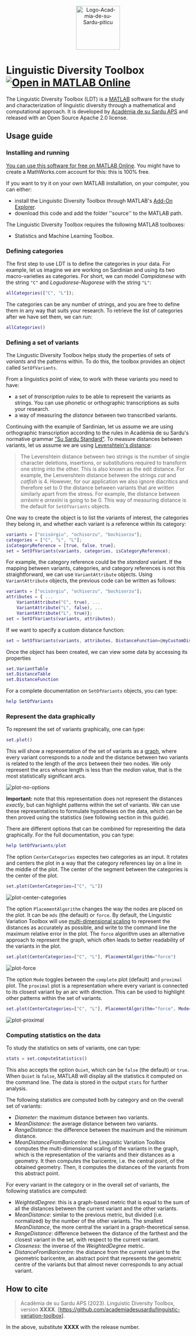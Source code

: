 <p align="center">
    <img src="https://i.ibb.co/SP6bNc2/Logo-Acad-mia-de-su-Sardu-piticu.png" alt="Logo-Acad-mia-de-su-Sardu-piticu" width="120px" border="0">
</p>

# Linguistic Diversity Toolbox [![Open in MATLAB Online](https://www.mathworks.com/images/responsive/global/open-in-matlab-online.svg)](https://matlab.mathworks.com/open/github/v1?repo=academiadesusardu/linguistic-variation-toolbox&project=Linguisticvariationtoolbox.prj)

The Linguistic Diversity Toolbox (LDT) is a
[MATLAB](https://uk.mathworks.com/products/matlab.html) software for the study and
characterization of linguistic diversity through a mathematical and computational
approach. It is developed by [Acadèmia de su Sardu
APS](https://www.academiadesusardu.org/) and released with an Open Source Apache 2.0
license.

## Usage guide

### Installing and running

[You can use this software for free on MATLAB Online](https://matlab.mathworks.com/open/github/v1?repo=academiadesusardu/linguistic-variation-toolbox&project=Linguisticvariationtoolbox.prj). You might have to create a MathWorks.com 
account for this: this is 100% free.

If you want to try it on your own MATLAB installation, on your computer, you can either:
* install the Linguistic Diversity Toolbox through MATLAB's [Add-On Explorer](https://www.mathworks.com/products/matlab/add-on-explorer.html).
* download this code and add the folder ''source'' to the MATLAB path.

The Linguistic Diversity Toolbox requires the following MATLAB toolboxes:
* Statistics and Machine Learning Toolbox.

### Defining categories

The first step to use LDT is to define the categories in your data. For example, let us
imagine we are working on Sardinian and using its two macro-varieties as categories. For
short, we can model _Campidanese_ with the string `"C"` and _Logudorese-Nugorese_ with the
string `"L"`:

```matlab
allCategories(["C", "L"]);
```
The categories can be any number of strings, and you are free to define them in any way
that suits your research. To retrieve the list of categories after we have set them, we 
can run:
```matlab
allCategories()
```

### Defining a set of variants

The Lingustic Diversity Toolbox helps study the properties of sets of _variants_ and the
patterns within. To do this, the toolbox provides an object called `SetOfVariants`.

From a linguistics point of view, to work with these variants you need to have:
* a set of _transcription rules_ to be able to represent the variants as strings. You can
  use phonetic or orthographic transcriptions as suits your research.
* a way of measuring the _distance_ between two transcribed variants.

Continuing with the example of Sardinian, let us assume we are using orthographic transcription
according to the rules in Acadèmia de su Sardu's normative grammar ["Su Sardu
Standard"](https://www.academiadesusardu.org/chi-siamo-3/su-sardu-standard/). To measure
distances between variants, let us assume we are using [Levenshtein's distance](https://blogs.mathworks.com/cleve/2017/08/14/levenshtein-edit-distance-between-strings/):
> The Levenshtein distance between two strings is the number of single character
> deletions, insertions, or substitutions required to transform one string into the other. 
> This is also known as the edit distance.
For example, the Lenvenshtein distance between the strings _cat_ and _catfish_ is 4.
However, for our application we also ignore diacritics and therefore set to 0 the distance
between variants that are written similarly apart from the stress. For example, the
distance between _arrèxini_ e _arrexìni_ is going to be 0. This way of measuring distance
is the default for `SetOfVariants` objects.

One way to create the object is to list the variants of interest, the categories they
belong in, and whether each variant is a reference within its category:
```matlab
variants = ["ocisòrgiu", "ochisorzu", "bochisorzu"];
categories = ["C", "L", "L"];
isCategoryReference = [true, false, true];
set = SetOfVariants(variants, categories, isCategoryReference);
```
For example, the category reference could be the _standard_ variant. If the mapping
between variants, categories, and category references is not this straightforward, we can
use `VariantAttribute` objects. Using `VariantAttribute` objects, the previous code can be
written as follows:
```matlab
variants = ["ocisòrgiu", "ochisorzu", "bochisorzu"];
attributes = { ...
    VariantAttribute("C", true), ...
    VariantAttribute("L", false), ...
    VariantAttribute("L", true)};
set = SetOfVariants(variants, attributes);
```
If we want to specify a custom distance function:
```matlab
set = SetOfVariants(variants, attributes, DistanceFunction=@myCustomDistance);
```

Once the object has been created, we can view some data by accessing its properties
```matlab
set.VariantTable
set.DistanceTable
set.DistanceFunction
```

For a complete documentation on `SetOfVariants` objects, you can type:
```matlab
help SetOfVariants
```

### Represent the data graphically

To represent the set of variants graphically, one can type:
```matlab
set.plot()
```
This will show a representation of the set of variants as a
[graph](https://en.wikipedia.org/wiki/Graph_(discrete_mathematics)), 
where every variant corresponds to a _node_ and the distance between two variants is related
to the length of the _arcs_ between their two nodes. We only represent the arcs whose
length is less than the _median_ value, that is the most statistically significant arcs.

<img src="https://i.ibb.co/4T3htKr/no-options.png"
alt="plot-no-options" align="center" border="0">

**Important:** note that this representation does not represent the distances _exactly_, 
but can highlight patterns within the set of variants. We can use these representations to
formulate hypotheses on the data, which can be then proved using the statistics (see
following section in this guide).

There are different options that can be combined for representing the data graphically.
For the full documentation, you can type:
```matlab
help SetOfVariants/plot
```

The option `CenterCategories` expectes two categories as an input. It rotates and centers 
the plot in a way that the category references lay on a line in the middle of the plot.
The center of the segment between the categories is the center of the plot.
```matlab
set.plot(CenterCategories=["C", "L"])
```
<img src="https://i.ibb.co/bmn21jq/center-categories.png"
alt="plot-center-categories" align="center" border="0">

The option `PlacementAlgorithm` changes the way the nodes are placed on the plot. It can
be `mds` (the default) or `force`. By default, the Linguistic Variation Toolbox will use
[multi-dimensional
scaling](https://uk.mathworks.com/help/stats/cmdscale.html?searchHighlight=cmdscale&s_tid=srchtitle_support_results_1_cmdscale)
to represent the distances as accurately as possible, and write to the command line the
maximum relative error in the plot. The `force` algorithm uses an alternative approach 
to represent the graph, which often leads to better readability of the variants in the
plot.
```matlab
set.plot(CenterCategories=["C", "L"], PlacementAlgorithm="force")
```
<img src="https://i.ibb.co/qjC075T/force.png"
alt="plot-force" align="center" border="0">

The option `Mode` toggles between the `complete` plot (default) and `proximal` plot. The
`proximal` plot is a representation where every variant is connected to its closest
variant by an arc with direction. This can be used to highlight other patterns within the
set of variants.
```matlab
set.plot(CenterCategories=["C", "L"], PlacementAlgorithm="force", Mode="proximal")
```
<img src="https://i.ibb.co/sWPVScf/proximal.png"
alt="plot-proximal" align="center" border="0">

### Computing statistics on the data

To study the statistics on sets of variants, one can type:
```matlab
stats = set.computeStatistics()
```
This also accepts the option `Quiet`, which can be `false` (the default) or `true`. When
`Quiet` is `false`, MATLAB will display all the statistics it computed on the command
line. The data is stored in the output `stats` for further analysis.

The following statistics are computed both by category and on the overall set of variants:
* _Diameter_: the maximum distance between two variants.
* _MeanDistance_: the average distance between two variants.
* _RangeDistance_: the difference between the maximum and the minimum distance.
* _MeanDistanceFromBaricentre_: the Linguistic Variation Toolbox computes the
  multi-dimensional scaling of the variants in the graph, which is the representation of
  the variants and their distances as a geometry. It then computes the
  baricentre, i.e. the central point, of the obtained geometry. Then, it computes the
  distances of the variants from this abstract point.

For every variant in the category or in the overall set of variants, the following statistics are
computed:
* _WeightedDegree_: this is a graph-based metric that is equal to the sum of all the
  distances between the current variant and the other variants.
* _MeanDistance_: similar to the previous metric, but divided (i.e. normalized) by the
  number of the other variants. The smallest _MeanDistance_, the more central the variant
  in a graph-theoretical sense.
* _RangeDistance_: difference between the distance of the farthest and the closest variant
  in the set, with respect to the current variant.
* _Closeness_: the inverse of the _WeightedDegree_ metric.
* _DistanceFromBaricentre_: the distance from the current variant to the geometric
  baricentre, an abstract point that represents the geometric centre of the variants but
  that almost never corresponds to any actual variant.

## How to cite

> Acadèmia de su Sardu APS (2023). Linguistic Diversity Toolbox, version **XXXX**.
> [https://github.com/academiadesusardu/linguistic-variation-toolbox].

In the above, substitute **XXXX** with the release number.